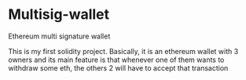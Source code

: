 # Multisig-wallet
Ethereum multi signature wallet 

This is my first solidity project. Basically, it is an ethereum wallet with 3 owners and its main feature is that whenever one of them wants to withdraw some eth, 
the others 2 will have to accept that transaction 
